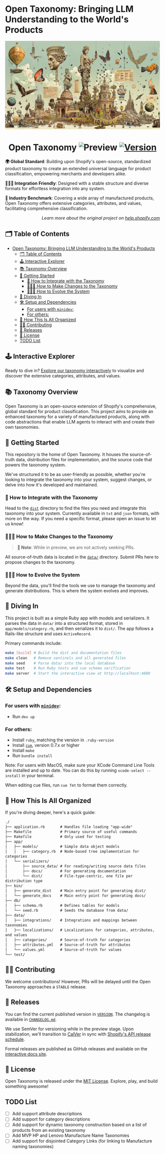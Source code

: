 # Open Taxonomy: Bringing LLM Understanding to the World's Products

<p align="center"><img src="./docs/assets/img/header.png" /></p>

<h1 align="center">Open Taxonomy <img src="https://img.shields.io/badge/preview-orange.svg" alt="Preview"> <a href="./VERSION"><img src="https://img.shields.io/badge/version-vUNRELEASED-orange.svg" alt="Version"></a></h1>

**🌍 Global Standard**: Building upon Shopify's open-source, standardized product taxonomy to create an extended universal language for product classification, empowering merchants and developers alike.

**👩🏼‍💻 Integration Friendly**: Designed with a stable structure and diverse formats for effortless integration into any system.

**🚀 Industry Benchmark**: Covering a wide array of manufactured products, Open Taxonomy offers extensive categories, attributes, and values, facilitating comprehensive classification.

<p align="right"><em>Learn more about the original project on <a href="https://help.shopify.com/manual/products/details/product-category">help.shopify.com</a></em></p>

## 🗂️ Table of Contents

- [Open Taxonomy: Bringing LLM Understanding to the World's Products](#open-taxonomy-bringing-llm-understanding-to-the-worlds-products)
  - [🗂️ Table of Contents](#️-table-of-contents)
  - [🕹️ Interactive Explorer](#️-interactive-explorer)
  - [📚 Taxonomy Overview](#-taxonomy-overview)
  - [🧭 Getting Started](#-getting-started)
    - [🧩 How to Integrate with the Taxonomy](#-how-to-integrate-with-the-taxonomy)
    - [🧑🏼‍🏫 How to Make Changes to the Taxonomy](#-how-to-make-changes-to-the-taxonomy)
    - [👩🏼‍💻 How to Evolve the System](#-how-to-evolve-the-system)
  - [🤿 Diving In](#-diving-in)
  - [🛠️ Setup and Dependencies](#️-setup-and-dependencies)
    - [For users with `minidev`:](#for-users-with-minidev)
    - [For others:](#for-others)
  - [📂 How This Is All Organized](#-how-this-is-all-organized)
  - [🧑‍💻 Contributing](#-contributing)
  - [📅 Releases](#-releases)
  - [📜 License](#-license)
  - [TODO List](#todo-list)

## 🕹️ Interactive Explorer

Ready to dive in? [Explore our taxonomy interactively](https://intuitive-systems.github.io/open-taxonomy/releases/unstable/?categoryId=gid%3A%2F%2Fopen-taxonomy%2FTaxonomyCategory%2Fel-6-3) to visualize and discover the extensive categories, attributes, and values.

## 📚 Taxonomy Overview

Open Taxonomy is an open-source extension of Shopify's comprehensive, global standard for product classification. This project aims to provide an enhanced taxonomy for a variety of manufactured products, along with code abstractions that enable LLM agents to interact with and create their own taxonomies.

## 🧭 Getting Started

This repository is the home of Open Taxonomy. It houses the source-of-truth data, distribution files for implementation, and the source code that powers the taxonomy system.

We've structured it to be as user-friendly as possible, whether you're looking to integrate the taxonomy into your system, suggest changes, or delve into how it's developed and maintained.

### 🧩 How to Integrate with the Taxonomy

Head to the [`dist`](./dist/) directory to find the files you need and integrate this taxonomy into your system. Currently available in `txt` and `json` formats, with more on the way. If you need a specific format, please open an issue to let us know!

### 🧑🏼‍🏫 How to Make Changes to the Taxonomy

> **🔵 Note**: While in preview, we are not actively seeking PRs.

All source-of-truth data is located in the [`data/`](./data) directory. Submit PRs here to propose changes to the taxonomy.

### 👩🏼‍💻 How to Evolve the System

Beyond the data, you'll find the tools we use to manage the taxonomy and generate distributions. This is where the system evolves and improves.

## 🤿 Diving In

This project is built as a simple Ruby app with models and serializers. It parses the data in `data/` into a structured format, stored in `app/models/category.rb`, and then serializes it to `dist/`. The app follows a Rails-like structure and uses `ActiveRecord`.

Primary commands include:

```sh
make [build] # Build the dist and documentation files
make clean   # Remove sentinels and all generated files
make seed    # Parse data/ into the local database
make test    # Run Ruby tests and cue schema verification
make server  # Start the interactive view at http://localhost:4000
```

## 🛠️ Setup and Dependencies

### For users with [`minidev`](https://github.com/burke/minidev):
- Run `dev up`

### For others:
- Install `ruby`, matching the version in `.ruby-version`
- Install [`cue`](https://github.com/cue-lang/cue?tab=readme-ov-file#download-and-install), version 0.7.x or higher
- Install `make`
- Run `bundle install`

Note: For users with MacOS, make sure your XCode Command Line Tools are installed and up to date. You can do this by running `xcode-select --install` in your terminal.

When editing cue files, run `cue fmt` to format them correctly.

## 📂 How This Is All Organized

If you're diving deeper, here's a quick guide:

```
./
├── application.rb       # Handles file loading "app-wide"
├── Makefile             # Primary source of useful commands
├── Rakefile             # Only used for testing
├── app/
│   ├── models/          # Simple data object models
│   │   ├── category.rb  # Node-based tree implementation for categories
│   └── serializers/
│       ├── source_data/ # For reading/writing source data files
│       ├── docs/        # For generating documentation
│       └── dist/        # File-type-centric, one file per distribution type
├── bin/
│   ├── generate_dist    # Main entry point for generating dist/
│   └── generate_docs    # Main entry point for generating docs/
├── db/
│   ├── schema.rb        # Defines tables for models
│   └── seed.rb          # Seeds the database from data/
├── data/
│   ├── integrations/    # Integrations and mappings between taxonomies
│   ├── localizations/   # Localizations for categories, attributes, and values
│   ├── categories/      # Source-of-truth for categories
│   ├── attributes.yml   # Source-of-truth for attributes
│   └── values.yml       # Source-of-truth for values
└── test/
```

## 🧑‍💻 Contributing

We welcome contributions! However, PRs will be delayed until the Open Taxonomy approaches a `STABLE` release.

## 📅 Releases

You can find the current published version in [`VERSION`](./VERSION). The changelog is available in [`CHANGELOG.md`](./CHANGELOG.md).

We use SemVer for versioning while in the preview stage. Upon stabilization, we'll transition to [CalVer](https://calver.org/) in sync with [Shopify's API release schedule](https://shopify.dev/docs/api/usage/versioning#release-schedule).

Formal releases are published as GitHub releases and available on the [interactive docs site](https://shopify.github.io/product-taxonomy/).

## 📜 License

Open Taxonomy is released under the [MIT License](./LICENSE). Explore, play, and build something awesome!

## TODO List
- [ ] Add support attribute descriptions 
- [ ] Add support for category descriptions
- [ ] Add support for dynamic taxonomy construction based on a list of products from an existing taxonomy 
- [ ] Add MVP HP and Lenovo Manufacture Name Taxonomies
- [ ] Add support for disjointed Category Links (for linking to Manufacture naming taxonomies)